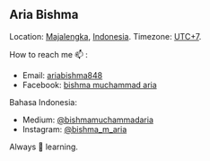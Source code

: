 ## Aria Bishma

Location: [Majalengka](https://www.majalengka.go.id), [Indonesia](https://indonesia.go.id/). Timezone: [UTC+7](https://www.timeanddate.com/worldclock/indonesia/jakarta).

How to reach me 📫 :
* Email: [ariabishma848](mailto:ariabishma848@gmail.com)
* Facebook: [bishma muchammad aria](https://web.facebook.com/bishma.muchammadaria/)

Bahasa Indonesia:
* Medium: [@bishmamuchammadaria](https://medium.com/@bishmamuchammadaria)
* Instagram: [@bishma_m_aria](https://instagram.com/bishma_m_aria)

Always 🌱 learning.
